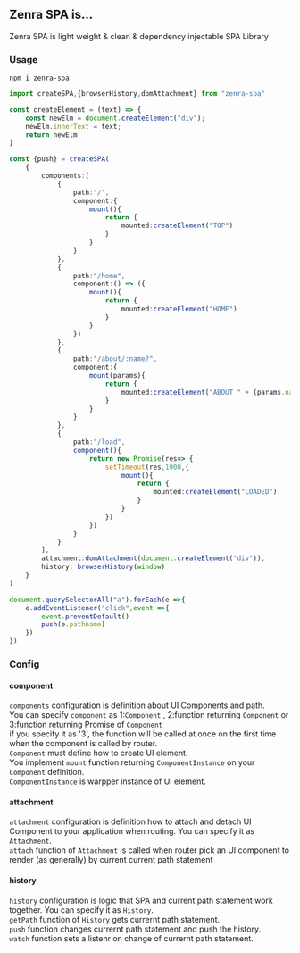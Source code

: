 ## Zenra SPA is...
Zenra SPA is light weight & clean & dependency injectable SPA Library 

### Usage
```
npm i zenra-spa
```

```ts
import createSPA,{browserHistory,domAttachment} from "zenra-spa"

const createElement = (text) => {
    const newElm = document.createElement("div");
    newElm.innerText = text;
    return newElm
}

const {push} = createSPA(
    {
        components:[
            {
                path:"/",
                component:{
                    mount(){
                        return {
                            mounted:createElement("TOP")
                        }
                    }
                }
            },
            {
                path:"/home",
                component:() => ({
                    mount(){
                        return {
                            mounted:createElement("HOME")
                        }
                    }
                })
            },
            {
                path:"/about/:name?",
                component:{
                    mount(params){
                        return {
                            mounted:createElement("ABOUT " + (params.name || ""))
                        }
                    }
                }
            },
            {
                path:"/load",
                component(){
                    return new Promise(res=> {
                        setTimeout(res,1000,{
                            mount(){
                                return {
                                    mounted:createElement("LOADED")
                                }
                            }
                        })
                    })
                }
            }
        ],
        attachment:domAttachment(document.createElement("div")),
        history: browserHistory(window)
    }
)

document.querySelectorAll("a").forEach(e =>{
    e.addEventListener("click",event =>{
        event.preventDefault()
        push(e.pathname)
    })
})

```

### Config 

#### component
`components` configuration is definition about UI Components and path.  
You can specify `component` as 1:`Component` , 2:function returning `Component` or 3:function returning Promise of `Component`  
if you specify it as '3', the function will be called at once on the first time when the component is called by router.  
`Component` must define how to create UI element.  
You implement `mount` function returning `ComponentInstance` on your `Component` definition.  
`ComponentInstance` is warpper instance of UI element.  

#### attachment
`attachment` configuration is definition how to attach and detach UI Component to your application when routing.
You can specify it as `Attachment`.  
`attach` function of `Attachment` is called when router pick an UI component to render (as generally) by current current path statement  

#### history
`history` configuration is logic that SPA and current path statement work together.
You can specify it as `History`.  
`getPath` function of `History` gets currernt path statement.  
`push` function changes currernt path statement and push the history.  
`watch` function sets a listenr on change of currernt path statement.  
